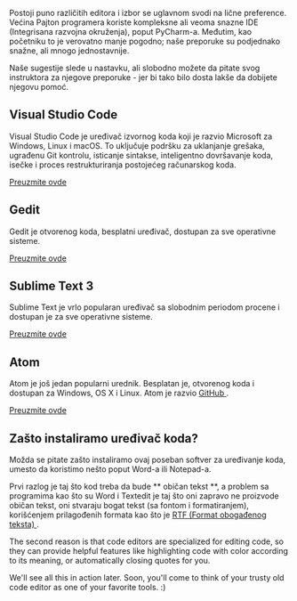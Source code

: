 Postoji puno različitih editora i izbor se uglavnom svodi na lične preference. Većina Pajton programera koriste kompleksne ali veoma snazne IDE (Integrisana razvojna okruženja), poput PyCharm-a. Međutim, kao početniku to je verovatno manje pogodno; naše preporuke su podjednako snažne, ali mnogo jednostavnije.

Naše sugestije slede u nastavku, ali slobodno možete da pitate svog instruktora za njegove preporuke - jer bi tako bilo dosta lakše da dobijete njegovu pomoć.

## Visual Studio Code

Visual Studio Code je uređivač izvornog koda koji je razvio Microsoft za Windows, Linux i macOS. To uključuje podršku za uklanjanje grešaka, ugrađenu Git kontrolu, isticanje sintakse, inteligentno dovršavanje koda, isečke i proces restrukturiranja postojećeg računarskog koda.

[Preuzmite ovde](https://code.visualstudio.com/)

## Gedit

Gedit je otvorenog koda, besplatni uređivač, dostupan za sve operativne sisteme.

[Preuzmite ovde](https://wiki.gnome.org/Apps/Gedit#Download)

## Sublime Text 3

Sublime Text je vrlo popularan uređivač sa slobodnim periodom procene i dostupan je za sve operativne sisteme.

[Preuzmite ovde](https://www.sublimetext.com/3)

## Atom

Atom je još jedan popularni urednik. Besplatan je, otvorenog koda i dostupan za Windows, OS X i Linux. Atom je razvio [ GitHub ](https://github.com/).

[Preuzmite ovde](https://atom.io/)

## Zašto instaliramo uređivač koda?

Možda se pitate zašto instaliramo ovaj poseban softver za uređivanje koda, umesto da koristimo nešto poput Word-a ili Notepad-a.

Prvi razlog je taj što kod treba da bude ** običan tekst **, a problem sa programima kao što su Word i Textedit je taj što oni zapravo ne proizvode običan tekst, oni stvaraju bogat tekst (sa fontom i formatiranjem), korišćenjem prilagođenih formata kao što je [ RTF (Format obogađenog teksta) ](https://en.wikipedia.org/wiki/Rich_Text_Format).

The second reason is that code editors are specialized for editing code, so they can provide helpful features like highlighting code with color according to its meaning, or automatically closing quotes for you.

We'll see all this in action later. Soon, you'll come to think of your trusty old code editor as one of your favorite tools. :)